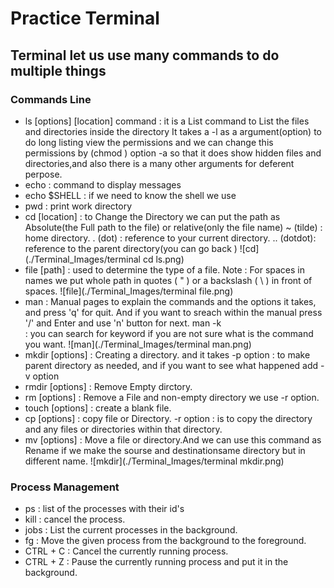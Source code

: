 # Practice Terminal

## Terminal let us use many commands to do multiple things

### Commands Line
* ls [options] [location] command : it is a List command to List the files and directories inside the directory 
It takes a -l as a argument(option) to do long listing view the permissions and we can change this permissions by (chmod <permissions> <path>)
option -a so that it does show hidden files and directories,and also there is a many other arguments for deferent perpose.
* echo : command to display messages
* echo $SHELL : if we need to know the shell we use
* pwd : print work directory 
* cd [location] : to Change the Directory 
we can put the path as Absolute(the Full path to the file) or relative(only the file name)
~ (tilde) : home directory.
. (dot) : reference to your current directory. 
.. (dotdot): reference to the parent directory(you can go back )
![cd](./Terminal_Images/terminal cd ls.png)
* file [path] : used to determine the type of a file.
Note : For spaces in names we put whole path in quotes ( " ) or a backslash ( \ ) in front of spaces.
![file](./Terminal_Images/terminal file.png)
* man <command to look up> : Manual pages to explain the commands and the options it takes, and press 'q' for quit. And if you want to sreach within the manual press '/<term>' and Enter and use 'n' button for next.
  man -k <search term> : you can search for keyword if you are not sure what is the command you want.
![man](./Terminal_Images/terminal man.png)
* mkdir [options] <DirectoryName> : Creating a directory.
  and it takes -p option : to make parent directory as needed, and if you want to see what happened add -v option
 * rmdir [options] <Directory> : Remove Empty dirctory.
 * rm [options] <file> : Remove a File and non-empty directory we use -r option.
 * touch [options] <filename> : create a blank file.
 * cp [options] <source> <destination> : copy file or Directory.
  -r option : is to copy the directory and any files or directories within that directory.
 * mv [options] <source> <destination> : Move a file or directory.And we can use this command as Rename if we make the sourse and destinationsame directory but in different name.
 ![mkdir](./Terminal_Images/terminal mkdir.png)
 ### Process Management
  * ps : list of the processes with their id's 
  * kill <process id> : cancel the process.
  * jobs : List the current processes in the background.
  * fg <job number> : Move the given process from the background to the foreground.
  * CTRL + C : Cancel the currently running process.
  * CTRL + Z : Pause the currently running process and put it in the background.

  
